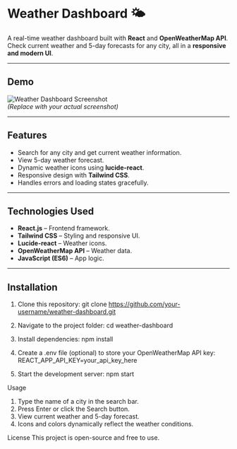 # Weather Dashboard 🌤️

A real-time weather dashboard built with **React** and **OpenWeatherMap API**.  
Check current weather and 5-day forecasts for any city, all in a **responsive and modern UI**.

---

## Demo

![Weather Dashboard Screenshot](screenshot.png)  
*(Replace with your actual screenshot)*

---

## Features

- Search for any city and get current weather information.
- View 5-day weather forecast.
- Dynamic weather icons using **lucide-react**.
- Responsive design with **Tailwind CSS**.
- Handles errors and loading states gracefully.

---

## Technologies Used

- **React.js** – Frontend framework.
- **Tailwind CSS** – Styling and responsive UI.
- **Lucide-react** – Weather icons.
- **OpenWeatherMap API** – Weather data.
- **JavaScript (ES6)** – App logic.

---

## Installation

1. Clone this repository:
git clone https://github.com/your-username/weather-dashboard.git

2. Navigate to the project folder:
cd weather-dashboard

3. Install dependencies:
npm install

4. Create a .env file (optional) to store your OpenWeatherMap API key:
REACT_APP_API_KEY=your_api_key_here

5. Start the development server:
npm start

Usage

1. Type the name of a city in the search bar.
2. Press Enter or click the Search button.
3. View current weather and 5-day forecast.
4. Icons and colors dynamically reflect the weather conditions.

License
This project is open-source and free to use.

